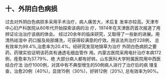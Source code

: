 ##  十、外阴白色病损  

过去对外阴白色病损多采用手术治疗，病人痛苦大，术后复 发率亦较高。天津市中心妇产科医院从60年代开始探索该病的治 疗，1974年在天津医药首次报道了用辨证论治治疗该病的体会。 经过20余年的临床研究，又取得了一些新的进展。用清热祛湿中 药口服及局部燻洗，可获得较满意的疗效。用该法共治疗228例， 总有效率为99.4%,治愈率为20.4%。经研究发现地锦草为治疗 外阴白色病损之要药，药理实验证明该药具有通透毛细血管作  用。内蒙古医院采用电针治疗本病172例，痊愈率为37.79%、绝 大部分病人都有好转。山东医科大学附属医院用中西医结合疗法 治疗1000例，对其中有不典型增生的50例病人进行了治疗后的病 理复查，治愈20例（40%)，显效15例（30%)，好转12例（20%),  总有效率为90%。
